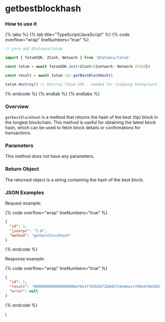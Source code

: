 # getbestblockhash

### How to use it

{% tabs %}
{% tab title="TypeScript/JavaScript" %}
{% code overflow="wrap" lineNumbers="true" %}
```typescript
// yarn add @tatumio/tatum

import { TatumSDK, ZCash, Network } from '@tatumio/tatum'

const tatum = await TatumSDK.init<ZCash>({network: Network.ZCASH})

const result = await tatum.rpc.getBestBlockHash()

tatum.destroy() // Destroy Tatum SDK - needed for stopping background jobs
```
{% endcode %}
{% endtab %}
{% endtabs %}

### Overview

`getbestblockhash` is a method that returns the hash of the best (tip) block in the longest blockchain. This method is useful for obtaining the latest block hash, which can be used to fetch block details or confirmations for transactions.

### Parameters

This method does not have any parameters.

### Return Object

The returned object is a string containing the hash of the best block.

### JSON Examples

Request example:

{% code overflow="wrap" lineNumbers="true" %}
```json
{
  "id": 1,
  "jsonrpc": "2.0",
  "method": "getbestblockhash"
}
```
{% endcode %}

Response example:

{% code overflow="wrap" lineNumbers="true" %}
```json
{
  "id": 1,
  "result": "0000000000000000000ef0e1f703b56f2b0d6724e4eeccf00e4f8d55b9c3c3f6e",
  "error": null
}
```
{% endcode %}

\
